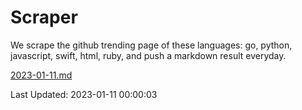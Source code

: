 # Scraper

We scrape the github trending page of these languages: go, python, javascript, swift, html, ruby, and push a markdown result everyday.

[2023-01-11.md](https://github.com/henson/Scraper/blob/master/2023-01-11.md)

Last Updated: 2023-01-11 00:00:03